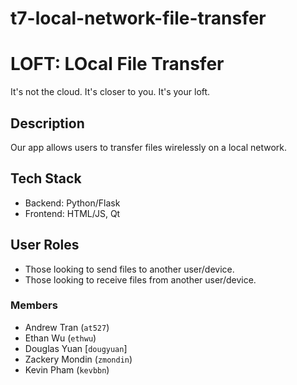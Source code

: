 # t7-local-network-file-transfer
# LOFT: LOcal File Transfer
It's not the cloud. It's closer to you. It's your loft.

## Description
Our app allows users to transfer files wirelessly on a local network. 

## Tech Stack
- Backend: Python/Flask
- Frontend: HTML/JS, Qt

## User Roles
- Those looking to send files to another user/device.
- Those looking to receive files from another user/device.


### Members
- Andrew Tran (`at527`)   
- Ethan Wu (`ethwu`)
- Douglas Yuan [`dougyuan`]
- Zackery Mondin (`zmondin`)
- Kevin Pham (`kevbbn`)
